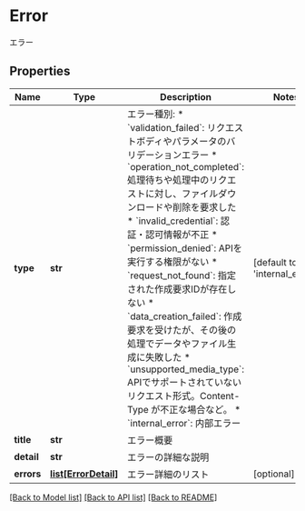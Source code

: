 # Error

エラー
## Properties
Name | Type | Description | Notes
------------ | ------------- | ------------- | -------------
**type** | **str** | エラー種別:   * &#x60;validation_failed&#x60;: リクエストボディやパラメータのバリデーションエラー   * &#x60;operation_not_completed&#x60;: 処理待ちや処理中のリクエストに対し、ファイルダウンロードや削除を要求した   * &#x60;invalid_credential&#x60;: 認証・認可情報が不正   * &#x60;permission_denied&#x60;: APIを実行する権限がない   * &#x60;request_not_found&#x60;: 指定された作成要求IDが存在しない   * &#x60;data_creation_failed&#x60;: 作成要求を受けたが、その後の処理でデータやファイル生成に失敗した   * &#x60;unsupported_media_type&#x60;: APIでサポートされていないリクエスト形式。Content-Type が不正な場合など。   * &#x60;internal_error&#x60;: 内部エラー  | [default to 'internal_error']
**title** | **str** | エラー概要 | 
**detail** | **str** | エラーの詳細な説明 | 
**errors** | [**list[ErrorDetail]**](ErrorDetail.md) | エラー詳細のリスト | [optional] 

[[Back to Model list]](../README.md#documentation-for-models) [[Back to API list]](../README.md#documentation-for-api-endpoints) [[Back to README]](../README.md)


